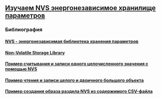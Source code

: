 ## [Изучаем NVS энергонезависимое хранилище параметров]()



### Библиография

#### [NVS - энергонезависимая библиотека хранения параметров](https://kotyara12.ru/iot/esp32_nvs/)

#### [Non-Volatile Storage Library](https://docs.espressif.com/projects/esp-idf/en/latest/esp32/api-reference/storage/nvs_flash.html)

#### [Пример считывания и записи одного целочисленного значения с помощью NVS](https://github.com/espressif/esp-idf/blob/a97a7b0962da148669bb333ff1f30bf272946ade/examples/storage/nvs_rw_value/README.md)

#### [Пример чтения и записи целого и двоичного большого объекта](https://github.com/espressif/esp-idf/blob/a97a7b0962da148669bb333ff1f30bf272946ade/examples/storage/nvs_rw_blob/README.md)

#### [Пример создания образа раздела NVS из содержимого CSV-файла](https://github.com/espressif/esp-idf/blob/a97a7b0962da148669bb333ff1f30bf272946ade/examples/storage/nvsgen/README.md)
